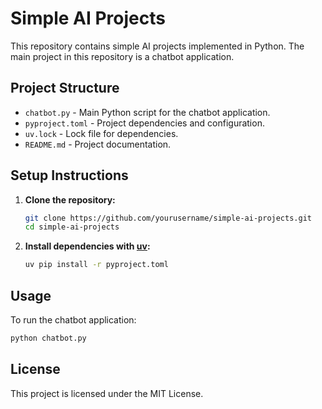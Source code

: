 # Simple AI Projects

This repository contains simple AI projects implemented in Python. The main project in this repository is a chatbot application.

## Project Structure

- `chatbot.py` - Main Python script for the chatbot application.
- `pyproject.toml` - Project dependencies and configuration.
- `uv.lock` - Lock file for dependencies.
- `README.md` - Project documentation.

## Setup Instructions

1. **Clone the repository:**
   ```bash
   git clone https://github.com/yourusername/simple-ai-projects.git
   cd simple-ai-projects
   ```
2. **Install dependencies with [uv](https://github.com/astral-sh/uv):**
   ```bash
   uv pip install -r pyproject.toml
   ```

## Usage

To run the chatbot application:
```bash
python chatbot.py
```

## License

This project is licensed under the MIT License.

